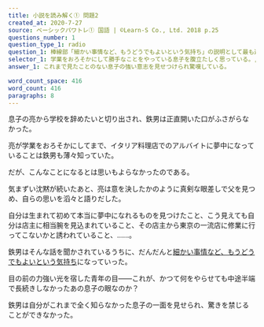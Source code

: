 ```yaml
---
title: 小説を読み解く① 問題2
created_at: 2020-7-27
source: ベーシックパワトレ① 国語 | ©Learn-S Co., Ltd. 2018 p.25
questions_number: 1
question_type_1: radio
question_1: 棒線部「細かい事情など、もうどうでもよいという気持ち」の説明として最も適当なものを以下から一つ選んでください。
selector_1: 学業をおろそかにして勝手なことをやっている息子を腹立たしく思っている。,これまで見たことのない息子の強い意志を見せつけられ驚嘆している。,とても実現しそうにない夢を自慢げに語る息子をほほえましく思っている。,信じ続けていたとおり息子がたくましく成長してくれたことに感動している。
answer_1: これまで見たことのない息子の強い意志を見せつけられ驚嘆している。

word_count_space: 416
word_count: 416
paragraphs: 8
---
```


息子の亮から学校を辞めたいと切り出され、鉄男は正直開いた口がふさがらなかった。

亮が学業をおろそかにしてまで、イタリア料理店でのアルバイトに夢中になっていることは鉄男も薄々知っていた。

だが、こんなことになるとは思いもよらなかったのである。

気まずい沈黙が続いたあと、亮は意を決したかのように真剣な眼差しで父を見つめ、自らの思いを滔々と語りだした。

自分は生まれて初めて本当に夢中になれるものを見つけたこと、こう見えても自分は店主に相当腕を見込まれていること、その店主から東京の一流店に修業に行ってこないかと誘われていること、……。

鉄男はそんな話を聞かされているうちに、だんだんと<u>細かい事情など、もうどうでもよいという気持ち</u>になっていった。

目の前の力強い光を宿した青年の目――これが、かつて何をやらせても中途半端で長続きしなかったあの息子の眼なのか？

鉄男は自分がこれまで全く知らなかった息子の一面を見せられ、驚きを禁じることができなかった。